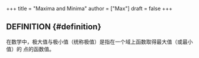 +++
title = "Maxima and Minima"
author = ["Max"]
draft = false
+++

## DEFINITION {#definition}

在数学中，极大值与极小值（统称极值）是指在一个域上函数取得最大值（或最小值）的
点的函数值。
